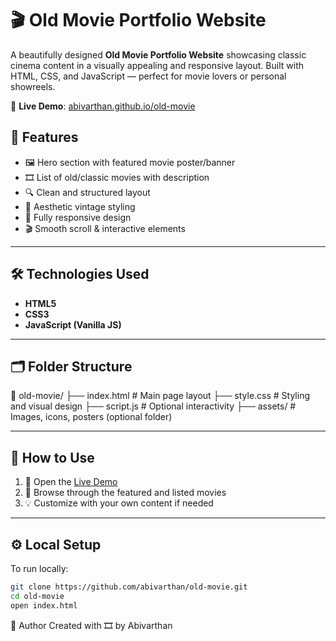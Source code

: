# 🎬 Old Movie Portfolio Website

A beautifully designed **Old Movie Portfolio Website** showcasing classic cinema content in a visually appealing and responsive layout. Built with HTML, CSS, and JavaScript — perfect for movie lovers or personal showreels.

🔗 **Live Demo**: [abivarthan.github.io/old-movie](https://abivarthan.github.io/old-movie/)



## 🎥 Features

- 🖼️ Hero section with featured movie poster/banner
- 🎞️ List of old/classic movies with description
- 🔍 Clean and structured layout
- 🎨 Aesthetic vintage styling
- 📱 Fully responsive design
- 🎬 Smooth scroll & interactive elements

---

## 🛠️ Technologies Used

- **HTML5**
- **CSS3**
- **JavaScript (Vanilla JS)**

---

## 🗂️ Folder Structure

📁 old-movie/
├── index.html # Main page layout
├── style.css # Styling and visual design
├── script.js # Optional interactivity
├── assets/ # Images, icons, posters (optional folder)



---

## 🚀 How to Use

1. 🔗 Open the [Live Demo](https://abivarthan.github.io/old-movie/)
2. 🧭 Browse through the featured and listed movies
3. 💡 Customize with your own content if needed

---

## ⚙️ Local Setup

To run locally:

```bash
git clone https://github.com/abivarthan/old-movie.git
cd old-movie
open index.html
```
🙌 Author
Created with 🎞️ by Abivarthan

